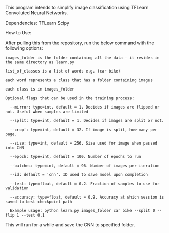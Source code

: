 This program intends to simplify image classification using TFLearn Convoluted Neural Networks.

Dependencies:
TFLearn
Scipy

How to Use:

  After pulling this from the repository, run the below command with the following options:
  
    images_folder is the folder containing all the data - it resides in the same directory as learn.py
    
    list_of_classes is a list of words e.g. (car bike)
    
    each word represents a class that has a folder containing images
    
    each class is in images_folder
    
    Optional flags that can be used in the training process:
    
      --mirror: type=int, default = 1. Decides if images are flipped or not. Useful when samples are limited
      
      --split: type=int, default = 1. Decides if images are split or not.
      
      --crop': type=int, default = 32. If image is split, how many per page.
      
      --size: type=int, default = 256. Size used for image when passed into CNN
      
      --epoch: type=int, default = 100. Number of epochs to run
      
      --batches: type=int, default = 96. Number of images per iteration
      
      --id: default = 'cnn'. ID used to save model upon completion
      
      --test: type=float, default = 0.2. Fraction of samples to use for validation
      
      --accuracy: type=float, default = 0.9. Accuracy at which session is saved to best checkpoint path
      
      Example usage: python learn.py images_folder car bike --split 0 --flip 1 --test 0.1
      
  This will run for a while and save the CNN to specified folder.

